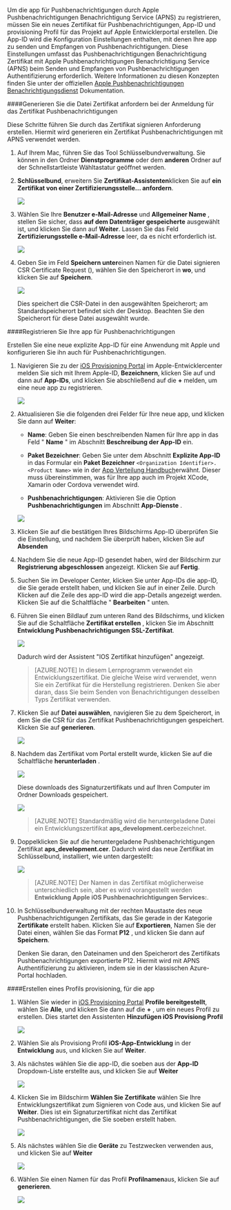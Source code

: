 

Um die app für Pushbenachrichtigungen durch Apple Pushbenachrichtigungen Benachrichtigung Service (APNS) zu registrieren, müssen Sie ein neues Zertifikat für Pushbenachrichtigungen, App-ID und provisioning Profil für das Projekt auf Apple Entwicklerportal erstellen. Die App-ID wird die Konfiguration Einstellungen enthalten, mit denen Ihre app zu senden und Empfangen von Pushbenachrichtigungen. Diese Einstellungen umfasst das Pushbenachrichtigungen Benachrichtigung Zertifikat mit Apple Pushbenachrichtigungen Benachrichtigung Service (APNS) beim Senden und Empfangen von Pushbenachrichtigungen Authentifizierung erforderlich. Weitere Informationen zu diesen Konzepten finden Sie unter der offiziellen [Apple Pushbenachrichtigungen Benachrichtigungsdienst](http://go.microsoft.com/fwlink/p/?LinkId=272584) Dokumentation.


####<a name="generate-the-certificate-signing-request-file-for-the-push-certificate"></a>Generieren Sie die Datei Zertifikat anfordern bei der Anmeldung für das Zertifikat Pushbenachrichtigungen

Diese Schritte führen Sie durch das Zertifikat signieren Anforderung erstellen. Hiermit wird generieren ein Zertifikat Pushbenachrichtigungen mit APNS verwendet werden.

1. Auf Ihrem Mac, führen Sie das Tool Schlüsselbundverwaltung. Sie können in den Ordner **Dienstprogramme** oder dem **anderen** Ordner auf der Schnellstartleiste Wähltastatur geöffnet werden.

2. **Schlüsselbund**, erweitern Sie **Zertifikat-Assistenten**klicken Sie auf **ein Zertifikat von einer Zertifizierungsstelle... anfordern**.

    ![](./media/notification-hubs-xamarin-enable-apple-push-notifications/notification-hubs-request-cert-from-ca.png)

3. Wählen Sie Ihre **Benutzer e-Mail-Adresse** und **Allgemeiner Name** , stellen Sie sicher, dass **auf dem Datenträger gespeicherte** ausgewählt ist, und klicken Sie dann auf **Weiter**. Lassen Sie das Feld **Zertifizierungsstelle e-Mail-Adresse** leer, da es nicht erforderlich ist.

    ![](./media/notification-hubs-xamarin-enable-apple-push-notifications/notification-hubs-csr-info.png)

4. Geben Sie im Feld **Speichern unter**einen Namen für die Datei signieren CSR Certificate Request (), wählen Sie den Speicherort in **wo**, und klicken Sie auf **Speichern**.

    ![](./media/notification-hubs-xamarin-enable-apple-push-notifications/notification-hubs-save-csr.png)

    Dies speichert die CSR-Datei in den ausgewählten Speicherort; am Standardspeicherort befindet sich der Desktop. Beachten Sie den Speicherort für diese Datei ausgewählt wurde.


####<a name="register-your-app-for-push-notifications"></a>Registrieren Sie Ihre app für Pushbenachrichtigungen

Erstellen Sie eine neue explizite App-ID für eine Anwendung mit Apple und konfigurieren Sie ihn auch für Pushbenachrichtigungen.  

1. Navigieren Sie zu der [iOS Provisioning Portal](http://go.microsoft.com/fwlink/p/?LinkId=272456) im Apple-Entwicklercenter melden Sie sich mit Ihrem Apple-ID, **Bezeichnern**, klicken Sie auf und dann auf **App-IDs**, und klicken Sie abschließend auf die **+** melden, um eine neue app zu registrieren.

    ![](./media/notification-hubs-xamarin-enable-apple-push-notifications/notification-hubs-ios-appids.png)

2. Aktualisieren Sie die folgenden drei Felder für Ihre neue app, und klicken Sie dann auf **Weiter**:

    * **Name**: Geben Sie einen beschreibenden Namen für Ihre app in das Feld " **Name** " im Abschnitt **Beschreibung der App-ID** ein.

    * **Paket Bezeichner**: Geben Sie unter dem Abschnitt **Explizite App-ID** in das Formular ein **Paket Bezeichner** `<Organization Identifier>.<Product Name>` wie in der [App Verteilung Handbuch](https://developer.apple.com/library/mac/documentation/IDEs/Conceptual/AppDistributionGuide/ConfiguringYourApp/ConfiguringYourApp.html#//apple_ref/doc/uid/TP40012582-CH28-SW8)erwähnt. Dieser muss übereinstimmen, was für Ihre app auch im Projekt XCode, Xamarin oder Cordova verwendet wird.

    * **Pushbenachrichtigungen**: Aktivieren Sie die Option **Pushbenachrichtigungen** im Abschnitt **App-Dienste** .

    ![](./media/notification-hubs-xamarin-enable-apple-push-notifications/notification-hubs-new-appid-info.png)

3.  Klicken Sie auf die bestätigen Ihres Bildschirms App-ID überprüfen Sie die Einstellung, und nachdem Sie überprüft haben, klicken Sie auf **Absenden**

4.  Nachdem Sie die neue App-ID gesendet haben, wird der Bildschirm zur **Registrierung abgeschlossen** angezeigt. Klicken Sie auf **Fertig**.

5. Suchen Sie im Developer Center, klicken Sie unter App-IDs die app-ID, die Sie gerade erstellt haben, und klicken Sie auf in einer Zeile. Durch Klicken auf die Zeile des app-ID wird die app-Details angezeigt werden. Klicken Sie auf die Schaltfläche " **Bearbeiten** " unten.

6. Führen Sie einen Bildlauf zum unteren Rand des Bildschirms, und klicken Sie auf die Schaltfläche **Zertifikat erstellen** , klicken Sie im Abschnitt **Entwicklung Pushbenachrichtigungen SSL-Zertifikat**.

    ![](./media/notification-hubs-xamarin-enable-apple-push-notifications/notification-hubs-appid-create-cert.png)

    Dadurch wird der Assistent "IOS Zertifikat hinzufügen" angezeigt.

    > [AZURE.NOTE] In diesem Lernprogramm verwendet ein Entwicklungszertifikat. Die gleiche Weise wird verwendet, wenn Sie ein Zertifikat für die Herstellung registrieren. Denken Sie aber daran, dass Sie beim Senden von Benachrichtigungen desselben Typs Zertifikat verwenden.

7. Klicken Sie auf **Datei auswählen**, navigieren Sie zu dem Speicherort, in dem Sie die CSR für das Zertifikat Pushbenachrichtigungen gespeichert. Klicken Sie auf **generieren**.

    ![](./media/notification-hubs-xamarin-enable-apple-push-notifications/notification-hubs-appid-cert-choose-csr.png)

8. Nachdem das Zertifikat vom Portal erstellt wurde, klicken Sie auf die Schaltfläche **herunterladen** .

    ![](./media/notification-hubs-xamarin-enable-apple-push-notifications/notification-hubs-appid-download-cert.png)

    Diese downloads des Signaturzertifikats und auf Ihren Computer im Ordner Downloads gespeichert.

    ![](./media/notification-hubs-enable-apple-push-notifications/notification-hubs-cert-downloaded.png)

    > [AZURE.NOTE] Standardmäßig wird die heruntergeladene Datei ein Entwicklungszertifikat **aps_development.cer**bezeichnet.

9. Doppelklicken Sie auf die heruntergeladene Pushbenachrichtigungen Zertifikat **aps_development.cer**. Dadurch wird das neue Zertifikat im Schlüsselbund, installiert, wie unten dargestellt:

    ![](./media/notification-hubs-xamarin-enable-apple-push-notifications/notification-hubs-cert-in-keychain.png)

    > [AZURE.NOTE] Der Namen in das Zertifikat möglicherweise unterschiedlich sein, aber es wird vorangestellt werden **Entwicklung Apple iOS Pushbenachrichtigungen Services:**.

10. In Schlüsselbundverwaltung mit der rechten Maustaste des neue Pushbenachrichtigungen Zertifikats, das Sie gerade in der Kategorie **Zertifikate** erstellt haben. Klicken Sie auf **Exportieren**, Namen Sie der Datei einen, wählen Sie das Format **P12** , und klicken Sie dann auf **Speichern**.

    Denken Sie daran, den Dateinamen und den Speicherort des Zertifikats Pushbenachrichtigungen exportierte P12. Hiermit wird mit APNS Authentifizierung zu aktivieren, indem sie in der klassischen Azure-Portal hochladen.



####<a name="create-a-provisioning-profile-for-the-app"></a>Erstellen eines Profils provisioning, für die app

1. Wählen Sie wieder in <a href="http://go.microsoft.com/fwlink/p/?LinkId=272456" target="_blank">iOS Provisioning Portal</a> **Profile bereitgestellt**, wählen Sie **Alle**, und klicken Sie dann auf die **+** , um ein neues Profil zu erstellen. Dies startet den Assistenten **Hinzufügen iOS Provisiong Profil**

    ![](./media/notification-hubs-xamarin-enable-apple-push-notifications/notification-hubs-new-provisioning-profile.png)

2. Wählen Sie als Provisiong Profil **iOS-App-Entwicklung** in der **Entwicklung** aus, und klicken Sie auf **Weiter**.


3. Als nächstes wählen Sie die app-ID, die soeben aus der **App-ID** Dropdown-Liste erstellte aus, und klicken Sie auf **Weiter**

    ![](./media/notification-hubs-xamarin-enable-apple-push-notifications/notification-hubs-select-appid-for-provisioning.png)


4. Klicken Sie im Bildschirm **Wählen Sie Zertifikate** wählen Sie Ihre Entwicklungszertifikat zum Signieren von Code aus, und klicken Sie auf **Weiter**. Dies ist ein Signaturzertifikat nicht das Zertifikat Pushbenachrichtigungen, die Sie soeben erstellt haben.

    ![](./media/notification-hubs-xamarin-enable-apple-push-notifications/notification-hubs-provisioning-select-cert.png)


5. Als nächstes wählen Sie die **Geräte** zu Testzwecken verwenden aus, und klicken Sie auf **Weiter**

    ![](./media/notification-hubs-xamarin-enable-apple-push-notifications/notification-hubs-provisioning-select-devices.png)


6. Wählen Sie einen Namen für das Profil **Profilnamen**aus, klicken Sie auf **generieren**.

    ![](./media/notification-hubs-xamarin-enable-apple-push-notifications/notification-hubs-provisioning-name-profile.png)
